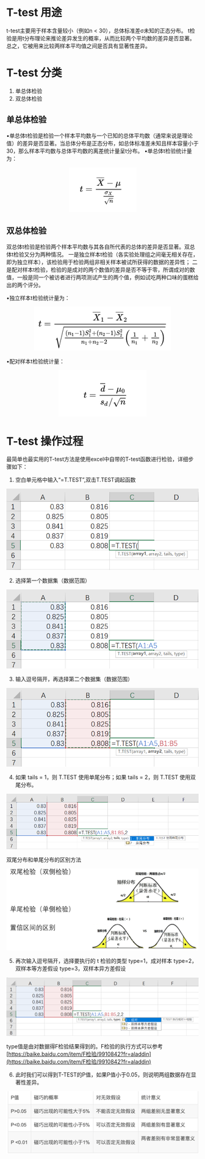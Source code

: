 # T-test 用途
t-test主要用于样本含量较小（例如n < 30），总体标准差σ未知的正态分布。 t检验是用t分布理论来推论差异发生的概率，从而比较两个平均数的差异是否显著。
总之，它被用来比较两样本平均值之间是否具有显著性差异。

# T-test 分类
1.	单总体检验
2.	双总体检验

## 单总体检验
•单总体t检验是检验一个样本平均数与一个已知的总体平均数（通常来说是理论值）的差异是否显著。当总体分布是正态分布，如总体标准差未知且样本容量小于30，那么样本平均数与总体平均数的离差统计量呈t分布。
•单总体t检验统计量为：

<p align="center">
	<img src="图片/图片1.png"/>
</p>

## 双总体检验
双总体t检验是检验两个样本平均数与其各自所代表的总体的差异是否显著。双总体t检验又分为两种情况。
一是独立样本t检验（各实验处理组之间毫无相关存在，即为独立样本），该检验用于检验两组非相关样本被试所获得的数据的差异性；
二是配对样本t检验，检验的是成对的两个数值的差异是否不等于零，所谓成对的数值，一般是同一个被访者进行两项测试产生的两个值，例如试吃两种口味的蛋糕给出的两个评分。

•独立样本t检验统计量为：
<p align="center">
	<img src="图片/图片2.png"/>
</p>

•配对样本t检验统计量：
<p align="center">
	<img src="图片/图片3.png"/>
</p>

# T-test 操作过程
最简单也最实用的T-test方法是使用excel中自带的T-test函数进行检验，详细步骤如下：

1. 空白单元格中输入“=T.TEST”,双击T.TEST调起函数
<p align="center">
	<img src="图片/图片4.png"/>
</p>

2. 选择第一个数据集（数据范围）
<p align="center">
	<img src="图片/图片5.png"/>
</p>

3. 输入逗号隔开，再选择第二个数据集（数据范围）
<p align="center">
	<img src="图片/图片6.png"/>
</p>

4. 如果 tails = 1，则 T.TEST 使用单尾分布；如果 tails = 2，则 T.TEST 使用双尾分布。
<p align="center">
	<img src="图片/图片7.png"/>
</p>

双尾分布和单尾分布的区别方法
<p align="center">
	<img src="图片/图片8.png"/>
</p>

5. 再次输入逗号隔开，选择要执行的 t 检验的类型
type=1，成对样本
type=2，双样本等方差假设
type=3，双样本异方差假设

<p align="center">
	<img src="图片/图片9.png"/>
</p>

type值是由对数据得F检验结果得到的。F检验的执行方式可以参考[https://baike.baidu.com/item/F检验/9910842?fr=aladdin](https://baike.baidu.com/item/F检验/9910842?fr=aladdin)

6. 此时我们可以得到T-TEST的P值，如果P值小于0.05，则说明两组数据存在显著性差异。
<p align="center">
	<img src="图片/图片10.png"/>
</p>